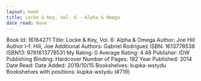 ```yaml
---
layout: book
title: Locke & Key, Vol. 6 - Alpha & Omega
date_read: None
---
```


Book Id: 16164271
Title: Locke & Key, Vol. 6: Alpha & Omega
Author: Joe Hill
Author l-f: Hill, Joe
Additional Authors: Gabriel Rodríguez
ISBN: 1613778538
ISBN13: 9781613778531
My Rating: 0
Average Rating: 4.48
Publisher: IDW Publishing
Binding: Hardcover
Number of Pages: 192
Year Published: 2014
Date Read: 
Date Added: 2019/10/15
Bookshelves: kupka-wstydu
Bookshelves with positions: kupka-wstydu (#719)

